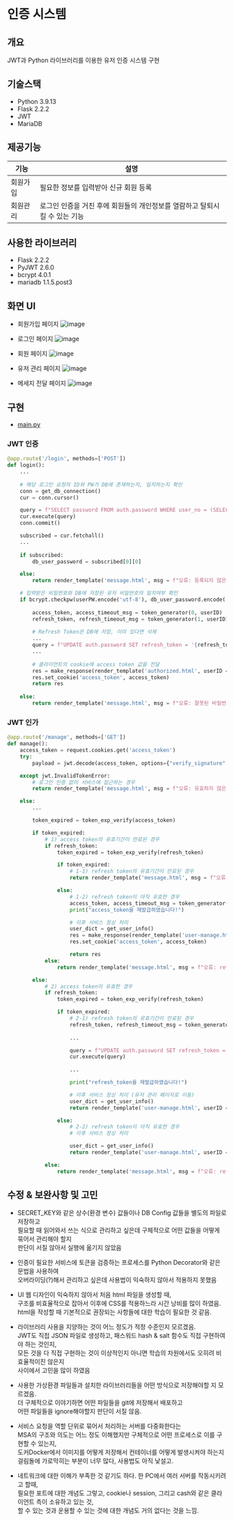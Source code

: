 # 인증 시스템
## 개요
JWT과 Python 라이브러리를 이용한 유저 인증 시스템 구현

## 기술스택
- Python 3.9.13
- Flask 2.2.2
- JWT
- MariaDB

## 제공기능

|기능|설명|
|---|---|
|회원가입|필요한 정보를 입력받아 신규 회원 등록|
|회원관리|로그인 인증을 거친 후에 회원들의 개인정보를 열람하고 탈퇴시킬 수 있는 기능|

## 사용한 라이브러리
- Flask 2.2.2
- PyJWT 2.6.0
- bcrypt 4.0.1
- mariadb 1.1.5.post3

## 화면 UI

- 회원가입 페이지
![image](https://user-images.githubusercontent.com/77480122/209466198-1a38ad6b-ed24-40c6-b302-445d141c94a2.png)

- 로그인 페이지
![image](https://user-images.githubusercontent.com/77480122/209466061-4cd098d2-97e1-48cb-a18a-ec4a89b4bd3d.png)

- 회원 페이지
![image](https://user-images.githubusercontent.com/77480122/209466112-1603c313-aab5-43d5-8736-9b717adb896c.png)

- 유저 관리 페이지
![image](https://user-images.githubusercontent.com/77480122/209466337-642f8e10-48df-49ee-92eb-b9665294d8be.png)

- 메세지 전달 페이지
![image](https://user-images.githubusercontent.com/77480122/209466392-19c7e79a-ded1-49f1-ac93-8a9b4495be81.png)


## 구현
- [main.py](.src/main.py)

### JWT 인증
```python
@app.route('/login', methods=['POST'])
def login():
    ...
    
    # 해당 로그인 요청의 ID와 PW가 DB에 존재하는지, 일치하는지 확인
    conn = get_db_connection()
    cur = conn.cursor()

    query = f"SELECT password FROM auth.password WHERE user_no = (SELECT user_no FROM member.user WHERE user_id = '{userID}');"
    cur.execute(query)
    conn.commit()

    subscribed = cur.fetchall()
    ...
    
    if subscribed:
        db_user_password = subscribed[0][0]

    else:
        return render_template('message.html', msg = f"오류: 등록되지 않은 아이디입니다.")

    # 입력받은 비밀번호와 DB에 저장된 유저 비밀번호의 일치여부 확인
    if bcrypt.checkpw(userPW.encode('utf-8'), db_user_password.encode('utf-8')):
    
        access_token, access_timeout_msg = token_generator(0, userID)
        refresh_token, refresh_timeout_msg = token_generator(1, userID)
        
        # Refresh Token은 DB에 저장, 이미 있다면 삭제
        ...
        query = f"UPDATE auth.password SET refresh_token = '{refresh_token}' WHERE user_no = (SELECT user_no FROM member.user WHERE user_id = '{userID}');"
        ...
        
        # 클라이언트의 cookie에 access token 값을 전달
        res = make_response(render_template('authorized.html', userID = userID, r_msg = refresh_timeout_msg))
        res.set_cookie('access_token', access_token)
        return res
    
    else:
        return render_template('message.html', msg = f"오류: 잘못된 비밀번호 입니다.")
```

### JWT 인가
```python
@app.route('/manage', methods=['GET'])
def manage():
    access_token = request.cookies.get('access_token')
    try:
        payload = jwt.decode(access_token, options={"verify_signature": False})

    except jwt.InvalidTokenError:
        # 로그인 인증 없이 서비스에 접근하는 경우
        return render_template('message.html', msg = f"오류: 유효하지 않은 접근입니다!")

    else:
        ...

        token_expired = token_exp_verify(access_token)

        if token_expired:
            # 1) access token의 유효기간이 만료된 경우
            if refresh_token:
                token_expired = token_exp_verify(refresh_token)

                if token_expired:
                    # 1-1) refresh token의 유효기간이 만료된 경우
                    return render_template('message.html', msg = f"오류: 모든 토큰이 만료되어 재로그인이 필요합니다!")

                else:
                    # 1-2) refresh token이 아직 유효한 경우
                    access_token, access_timeout_msg = token_generator(0, userID)
                    print("access_token을 재발급하였습니다!")

                    # 이후 서비스 정상 처리
                    user_dict = get_user_info()
                    res = make_response(render_template('user-manage.html', userID = userID, user_dict = user_dict))
                    res.set_cookie('access_token', access_token)

                    return res
            else:
                return render_template('message.html', msg = f"오류: refresh 토큰이 존재하지 않습니다!")

        else:
            # 2) access token이 유효한 경우
            if refresh_token:
                token_expired = token_exp_verify(refresh_token)

                if token_expired:
                    # 2-1) refresh token의 유효기간이 만료된 경우
                    refresh_token, refresh_timeout_msg = token_generator(1, userID)
                    
                    ...

                    query = f"UPDATE auth.password SET refresh_token = '{refresh_token}' WHERE user_no = (SELECT user_no FROM member.user WHERE user_id = '{userID}');"
                    cur.execute(query)
                    
                    ...

                    print("refresh_token을 재발급하였습니다!")

                    # 이후 서비스 정상 처리 (유저 관리 페이지로 이동)
                    user_dict = get_user_info()
                    return render_template('user-manage.html', userID = userID, user_dict = user_dict)

                else:
                    # 2-2) refresh token이 아직 유효한 경우
                    # 이후 서비스 정상 처리

                    user_dict = get_user_info()
                    return render_template('user-manage.html', userID = userID, user_dict = user_dict)

            else:
                return render_template('message.html', msg = f"오류: refresh 토큰이 존재하지 않습니다!")

```

## 수정 & 보완사항 및 고민
- SECRET_KEY와 같은 상수(환경 변수) 값들이나 DB Config 값들을 별도의 파일로 저장하고  
필요할 때 읽어와서 쓰는 식으로 관리하고 싶은데 구체적으로 어떤 값들을 어떻게 묶어서 관리해야 할지  
판단이 서질 않아서 실행에 옮기지 않았음<br>  


- 인증이 필요한 서비스에 토큰을 검증하는 프로세스를 Python Decorator와 같은 문법을 사용하여  
오버라이딩(?)해서 관리하고 싶은데 사용법이 익숙하지 않아서 적용하지 못했음<br>  


- UI 웹 디자인이 익숙하지 않아서 처음 html 파일을 생성할 때,  
구조를 비효율적으로 잡아서 이후에 CSS를 적용하느라 시간 낭비를 많이 하였음.  
html을 작성할 때 기본적으로 권장되는 사항들에 대한 학습이 필요한 것 같음.<br>  


- 라이브러리 사용을 지양하는 것이 어느 정도가 적정 수준인지 모르겠음.  
JWT도 직접 JSON 파일로 생성하고, 패스워드 hash & salt 함수도 직접 구현하여야 하는 것인지,  
모든 것을 다 직접 구현하는 것이 이상적인지 아니면 학습의 차원에서도 오히려 비효율적이진 않은지  
사이에서 고민을 많이 하였음<br>  


- 사용한 가상환경 파일들과 설치한 라이브러리들을 어떤 방식으로 저장해야할 지 모르겠음.  
더 구체적으로 이야기하면 어떤 파일들을 git에 저장해서 배포하고  
어떤 파일들을 ignore해야할지 판단이 서질 않음.<br>  


- 서비스 요청을 역할 단위로 묶어서 처리하는 서버를 다중화한다는  
MSA의 구조와 의도는 어느 정도 이해했지만 구체적으로 어떤 프로세스로 이를 구현할 수 있는지,  
도커Docker에서 이미지를 어떻게 저장해서 컨테이너를 어떻게 발생시켜야 하는지  
걸림돌에 가로막히는 부분이 너무 많다, 사용법도 아직 낯설고.<br>


- 네트워크에 대한 이해가 부족한 것 같기도 하다. 한 PC에서 여러 서버를 작동시키려고 할때,  
필요한 포트에 대한 개념도 그렇고, cookie나 session, 그리고 cash와 같은 클라이언트 측이 소유하고 있는 것,  
할 수 있는 것과 운용할 수 있는 것에 대한 개념도 거의 없다는 것을 느낌.

